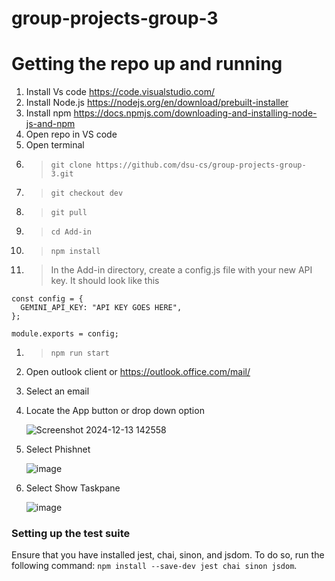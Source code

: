﻿# group-projects-group-3

# Getting the repo up and running
1. Install Vs code https://code.visualstudio.com/
1. Install Node.js https://nodejs.org/en/download/prebuilt-installer
1. Install npm https://docs.npmjs.com/downloading-and-installing-node-js-and-npm
1. Open repo in VS code
1. Open terminal
1.  > `git clone https://github.com/dsu-cs/group-projects-group-3.git`
1.  > `git checkout dev`
1.  > `git pull`
1.  > `cd Add-in`
1.  > `npm install`
1.  > In the Add-in directory, create a config.js file with your new API key. It should look like this
```// config.js
const config = {
  GEMINI_API_KEY: "API KEY GOES HERE",
};

module.exports = config;
```
1.  > `npm run start`
1. Open outlook client or https://outlook.office.com/mail/
1. Select an email
1. Locate the App button or drop down option
   
     ![Screenshot 2024-12-13 142558](https://github.com/user-attachments/assets/79a8f5bd-e7a6-4195-b745-fdfb843d5794)
1. Select Phishnet
   
     ![image](https://github.com/user-attachments/assets/d3a03761-405a-4b33-bbdf-26bc639758b3)
1. Select Show Taskpane
   
     ![image](https://github.com/user-attachments/assets/f9566393-f6e1-4b25-865e-e6aacc1eb835)
    

### Setting up the test suite

Ensure that you have installed jest, chai, sinon, and jsdom. To do so, run the following command:
`npm install --save-dev jest chai sinon jsdom`.
